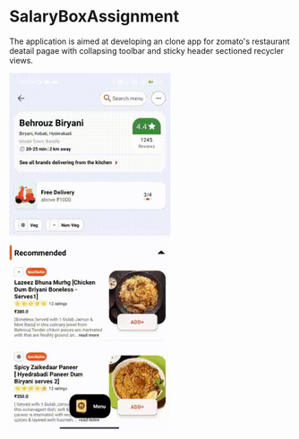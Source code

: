 # SalaryBoxAssignment
The application is aimed at developing an clone app for zomato's restaurant deatail pagae with collapsing toolbar and sticky header sectioned recycler views.

<p float="center">
  <img src="demo_vedio.gif" />
</p>
